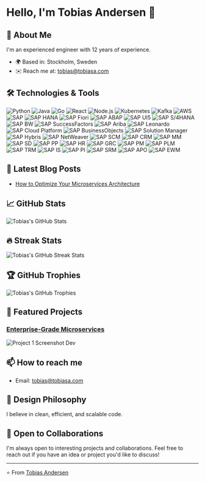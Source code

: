 # Hello, I'm Tobias Andersen 👋

## 🚀 About Me

I'm an experienced engineer with 12 years of experience.

- 🌍  Based in: Stockholm, Sweden
- ✉️  Reach me at: [tobias@tobiasa.com](mailto:tobias@tobiasa.com)

## 🛠️ Technologies & Tools

![Python](https://img.shields.io/badge/-Python-333333?style=flat&logo=python)
![Java](https://img.shields.io/badge/-Java-333333?style=flat&logo=java)
![Go](https://img.shields.io/badge/-Go-333333?style=flat&logo=go)
![React](https://img.shields.io/badge/-React-333333?style=flat&logo=react)
![Node.js](https://img.shields.io/badge/-Node.js-333333?style=flat&logo=node.js)
![Kubernetes](https://img.shields.io/badge/-Kubernetes-333333?style=flat&logo=kubernetes)
![Kafka](https://img.shields.io/badge/-Kafka-333333?style=flat&logo=apache-kafka)
![AWS](https://img.shields.io/badge/-AWS-333333?style=flat&logo=amazon-aws)
![SAP](https://img.shields.io/badge/-SAP-333333?style=flat&logo=sap)
![SAP HANA](https://img.shields.io/badge/-SAP%20HANA-333333?style=flat&logo=sap)
![SAP Fiori](https://img.shields.io/badge/-SAP%20Fiori-333333?style=flat&logo=sap)
![SAP ABAP](https://img.shields.io/badge/-SAP%20ABAP-333333?style=flat&logo=sap)
![SAP UI5](https://img.shields.io/badge/-SAP%20UI5-333333?style=flat&logo=sap)
![SAP S/4HANA](https://img.shields.io/badge/-SAP%20S/4HANA-333333?style=flat&logo=sap)
![SAP BW](https://img.shields.io/badge/-SAP%20BW-333333?style=flat&logo=sap)
![SAP SuccessFactors](https://img.shields.io/badge/-SAP%20SuccessFactors-333333?style=flat&logo=sap)
![SAP Ariba](https://img.shields.io/badge/-SAP%20Ariba-333333?style=flat&logo=sap)
![SAP Leonardo](https://img.shields.io/badge/-SAP%20Leonardo-333333?style=flat&logo=sap)
![SAP Cloud Platform](https://img.shields.io/badge/-SAP%20Cloud%20Platform-333333?style=flat&logo=sap)
![SAP BusinessObjects](https://img.shields.io/badge/-SAP%20BusinessObjects-333333?style=flat&logo=sap)
![SAP Solution Manager](https://img.shields.io/badge/-SAP%20Solution%20Manager-333333?style=flat&logo=sap)
![SAP Hybris](https://img.shields.io/badge/-SAP%20Hybris-333333?style=flat&logo=sap)
![SAP NetWeaver](https://img.shields.io/badge/-SAP%20NetWeaver-333333?style=flat&logo=sap)
![SAP SCM](https://img.shields.io/badge/-SAP%20SCM-333333?style=flat&logo=sap)
![SAP CRM](https://img.shields.io/badge/-SAP%20CRM-333333?style=flat&logo=sap)
![SAP MM](https://img.shields.io/badge/-SAP%20MM-333333?style=flat&logo=sap)
![SAP SD](https://img.shields.io/badge/-SAP%20SD-333333?style=flat&logo=sap)
![SAP PP](https://img.shields.io/badge/-SAP%20PP-333333?style=flat&logo=sap)
![SAP HR](https://img.shields.io/badge/-SAP%20HR-333333?style=flat&logo=sap)
![SAP GRC](https://img.shields.io/badge/-SAP%20GRC-333333?style=flat&logo=sap)
![SAP PM](https://img.shields.io/badge/-SAP%20PM-333333?style=flat&logo=sap)
![SAP PLM](https://img.shields.io/badge/-SAP%20PLM-333333?style=flat&logo=sap)
![SAP TRM](https://img.shields.io/badge/-SAP%20TRM-333333?style=flat&logo=sap)
![SAP IS](https://img.shields.io/badge/-SAP%20IS-333333?style=flat&logo=sap)
![SAP PI](https://img.shields.io/badge/-SAP%20PI-333333?style=flat&logo=sap)
![SAP SRM](https://img.shields.io/badge/-SAP%20SRM-333333?style=flat&logo=sap)
![SAP APO](https://img.shields.io/badge/-SAP%20APO-333333?style=flat&logo=sap)
![SAP EWM](https://img.shields.io/badge/-SAP%20EWM-333333?style=flat&logo=sap)

## 📝 Latest Blog Posts

- [How to Optimize Your Microservices Architecture](https://your-blog-url.com/post-1)

## 📈 GitHub Stats

![Tobias's GitHub Stats](https://github-readme-stats.vercel.app/api?username=ta543&show_icons=true&theme=radical)

## 🔥 Streak Stats

![Tobias's GitHub Streak Stats](https://github-readme-streak-stats.herokuapp.com/?user=ta543&theme=radical)

## 🏆 GitHub Trophies

![Tobias's GitHub Trophies](https://github-profile-trophy.vercel.app/?username=ta543&theme=radical)

## 🌟 Featured Projects

### [Enterprise-Grade Microservices](https://github.com/your-github-username/project-1)
![Project 1 Screenshot](https://your-project-screenshot-url.com)
Dev

## 📫 How to reach me

- Email: [tobias@tobiasa.com](mailto:tobias@tobiasa.com)

## 🎨 Design Philosophy

I believe in clean, efficient, and scalable code.

## 🤝 Open to Collaborations

I'm always open to interesting projects and collaborations. Feel free to reach out if you have an idea or project you'd like to discuss!

---

⭐️ From [Tobias Andersen](https://github.com/ta543)
